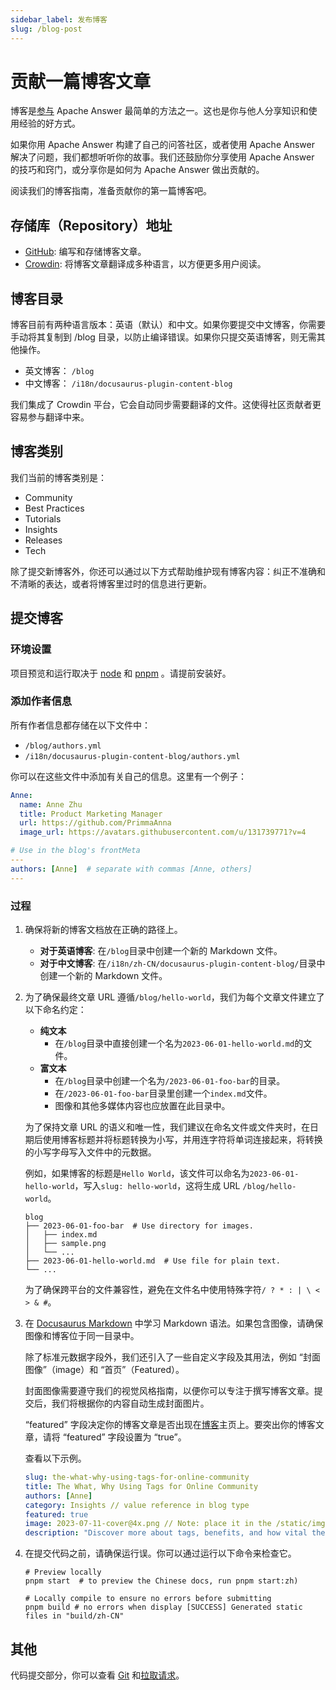 ```yaml
---
sidebar_label: 发布博客
slug: /blog-post
---
```


# 贡献一篇博客文章

博客是[参与](/community/contributing#get-involved) Apache Answer 最简单的方法之一。这也是你与他人分享知识和使用经验的好方式。

如果你用 Apache Answer 构建了自己的问答社区，或者使用 Apache Answer 解决了问题，我们都想听听你的故事。我们还鼓励你分享使用 Apache Answer 的技巧和窍门，或分享你是如何为 Apache Answer 做出贡献的。

阅读我们的博客指南，准备贡献你的第一篇博客吧。

## 存储库（Repository）地址

- [GitHub](https://github.com/apache/incubator-answer-website): 编写和存储博客文章。
- [Crowdin](https://crowdin.com/project/answer-website): 将博客文章翻译成多种语言，以方便更多用户阅读。

## 博客目录

博客目前有两种语言版本：英语（默认）和中文。如果你要提交中文博客，你需要手动将其复制到 /blog 目录，以防止编译错误。如果你只提交英语博客，则无需其他操作。

- 英文博客： `/blog`
- 中文博客： `/i18n/docusaurus-plugin-content-blog`

我们集成了 Crowdin 平台，它会自动同步需要翻译的文件。这使得社区贡献者更容易参与翻译中来。

## 博客类别

我们当前的博客类别是：

- Community
- Best Practices
- Tutorials
- Insights
- Releases
- Tech

除了提交新博客外，你还可以通过以下方式帮助维护现有博客内容：纠正不准确和不清晰的表达，或者将博客里过时的信息进行更新。

## 提交博客

### 环境设置

项目预览和运行取决于 [node](https://nodejs.org) 和 [pnpm](https://pnpm.io) 。请提前安装好。

### 添加作者信息

所有作者信息都存储在以下文件中：

- `/blog/authors.yml`
- `/i18n/docusaurus-plugin-content-blog/authors.yml`

你可以在这些文件中添加有关自己的信息。这里有一个例子：

```yaml title="/blog/authors.yml"
Anne:
  name: Anne Zhu 
  title: Product Marketing Manager
  url: https://github.com/PrimmaAnna
  image_url: https://avatars.githubusercontent.com/u/131739771?v=4

# Use in the blog's frontMeta
---
authors: [Anne]  # separate with commas [Anne, others]
---
```

### 过程

1. 确保将新的博客文档放在正确的路径上。

    - **对于英语博客**: 在`/blog`目录中创建一个新的 Markdown 文件。
    - **对于中文博客**: 在`/i18n/zh-CN/docusaurus-plugin-content-blog/`目录中创建一个新的 Markdown 文件。

2. 为了确保最终文章 URL 遵循`/blog/hello-world`，我们为每个文章文件建立了以下命名约定：

    - **纯文本**
      - 在`/blog`目录中直接创建一个名为`2023-06-01-hello-world.md`的文件。
    - **富文本**
      - 在`/blog`目录中创建一个名为`/2023-06-01-foo-bar`的目录。
      - 在`/2023-06-01-foo-bar`目录里创建一个`index.md`文件。
      - 图像和其他多媒体内容也应放置在此目录中。

    为了保持文章 URL 的语义和唯一性，我们建议在命名文件或文件夹时，在日期后使用博客标题并将标题转换为小写，并用连字符将单词连接起来，将转换的小写字母写入文件中的元数据。

    例如，如果博客的标题是`Hello World`，该文件可以命名为`2023-06-01-hello-world`，写入`slug: hello-world`，这将生成 URL `/blog/hello-world`。

    ```shell
    blog
    ├── 2023-06-01-foo-bar  # Use directory for images.
    │   ├── index.md
    │   ├── sample.png
    │   └── ... 
    ├── 2023-06-01-hello-world.md  # Use file for plain text.
    └── ...
    ```

    为了确保跨平台的文件兼容性，避免在文件名中使用特殊字符`/ ? * : | \ < > & #`。

3. 在 [Docusaurus Markdown](https://docusaurus.io/docs/markdown-features) 中学习 Markdown 语法。如果包含图像，请确保图像和博客位于同一目录中。

    除了标准元数据字段外，我们还引入了一些自定义字段及其用法，例如 “封面图像”（image）和 “首页”（Featured）。

    封面图像需要遵守我们的视觉风格指南，以便你可以专注于撰写博客文章。提交后，我们将根据你的内容自动生成封面图片。

    “featured” 字段决定你的博客文章是否出现在[博客](/blog)主页上。要突出你的博客文章，请将 “featured” 字段设置为 “true”。

    查看以下示例。

    ```yaml
    slug: the-what-why-using-tags-for-online-community
    title: The What, Why Using Tags for Online Community
    authors: [Anne]
    category: Insights // value reference in blog type
    featured: true
    image: 2023-07-11-cover@4x.png // Note: place it in the /static/img/blog directory.
    description: "Discover more about tags, benefits, and how vital they are for organizing content in online community."
    ```

4. 在提交代码之前，请确保运行误。你可以通过运行以下命令来检查它。

    ```shell
    # Preview locally
    pnpm start  # to preview the Chinese docs, run pnpm start:zh)

    # Locally compile to ensure no errors before submitting
    pnpm build # no errors when display [SUCCESS] Generated static files in "build/zh-CN"
    ```

## 其他

代码提交部分，你可以查看 [Git](https://git-scm.com/) 和[拉取请求](https://docs.github.com/en/pull-requests/collaborating-with-pull-requests/proposing-changes-to-your-work-with-pull-requests/creating-a-pull-request-from-a-fork)。
